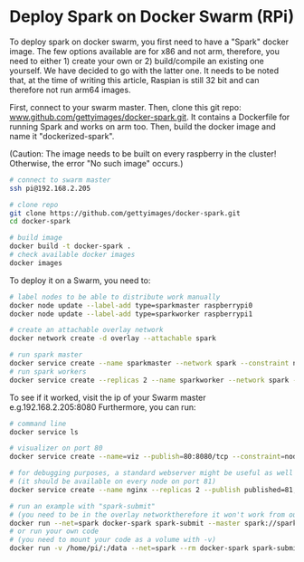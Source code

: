 # Deploy Spark on Docker Swarm (RPi)

To deploy spark on docker swarm, you first need to have a "Spark" docker image. The few options available are for x86 and not arm, therefore, you need to either 1) create your own or 2) build/compile an existing one yourself. We have decided to go with the latter one. It needs to be noted that, at the time of writing this article, Raspian is still 32 bit and can therefore not run arm64 images.

First, connect to your swarm master. Then, clone this git repo: www.github.com/gettyimages/docker-spark.git. It contains a Dockerfile for running Spark and works on arm too. Then, build the docker image and name it "dockerized-spark". 

(Caution: The image needs to be built on every raspberry in the cluster! Otherwise, the error "No such image" occurs.)

```bash
# connect to swarm master
ssh pi@192.168.2.205

# clone repo
git clone https://github.com/gettyimages/docker-spark.git
cd docker-spark

# build image
docker build -t docker-spark .
# check available docker images
docker images
```

To deploy it on a Swarm, you need to:

```bash
# label nodes to be able to distribute work manually
docker node update --label-add type=sparkmaster raspberrypi0
docker node update --label-add type=sparkworker raspberrypi1

# create an attachable overlay network
docker network create -d overlay --attachable spark

# run spark master
docker service create --name sparkmaster --network spark --constraint node.labels.type==sparkmaster --publish 8080:8080 --publish 7077:7077 docker-spark bin/spark-class org.apache.spark.deploy.master.Master
# run spark workers
docker service create --replicas 2 --name sparkworker --network spark --constraint node.labels.type==sparkworker --publish 8081:8081 docker-spark bin/spark-class org.apache.spark.deploy.worker.Worker spark://sparkmaster:7077
```

To see if it worked, visit the ip of your Swarm master e.g.192.168.2.205:8080
Furthermore, you can run:

```bash
# command line
docker service ls

# visualizer on port 80
docker service create --name=viz --publish=80:8080/tcp --constraint=node.role==manager --mount=type=bind,src=/var/run/docker.sock,dst=/var/run/docker.sock alexellis2/visualizer-arm:latest

# for debugging purposes, a standard webserver might be useful as well
# (it should be available on every node on port 81)
docker service create --name nginx --replicas 2 --publish published=81,target=80 nginx

# run an example with "spark-submit"
# (you need to be in the overlay networktherefore it won't work from outside the cluster)
docker run --net=spark docker-spark spark-submit --master spark://sparkmaster:7077 /usr/spark-2.4.1/examples/src/main/python/pi.py
# or run your own code
# (you need to mount your code as a volume with -v)
docker run -v /home/pi/:/data --net=spark --rm docker-spark spark-submit --master spark://sparkmaster:7077 /data/test.py
```

